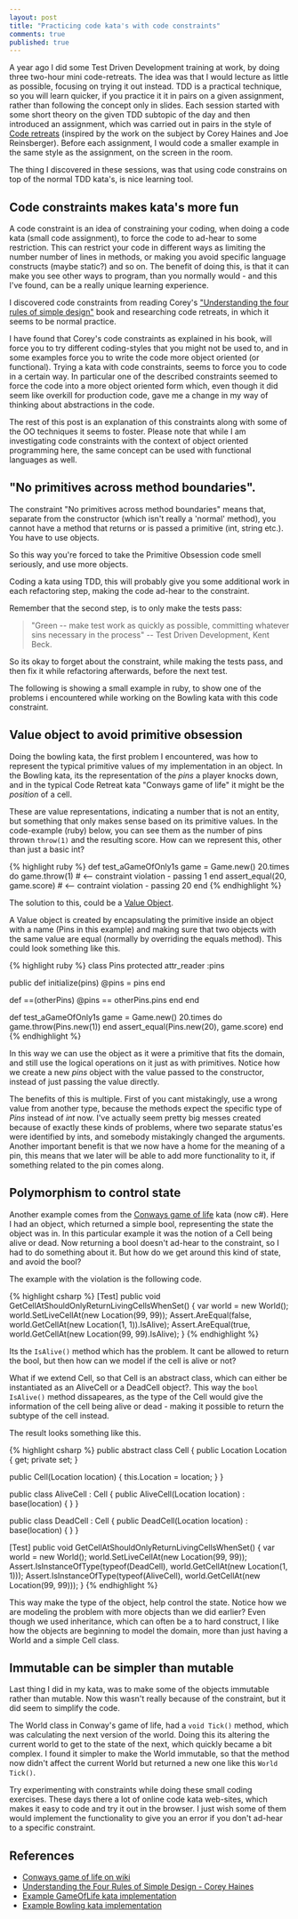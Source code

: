 ```yaml
---
layout: post
title: "Practicing code kata's with code constraints"
comments: true
published: true
---
```

A year ago I did some Test Driven Development training at work, by doing three two-hour mini code-retreats. The idea was that I would lecture as little as possible, focusing on trying it out instead. TDD is a practical technique, so you will learn quicker, if you practice it it in pairs on a given assignment, rather than following the concept only in slides. 
Each session started with some short theory on the given TDD subtopic of the day and then introduced an assignment, which was carried out in pairs in the style of [Code retreats](http://coderetreat.org/about) (inspired by the work on the subject by Corey Haines and Joe Reinsberger). Before each assignment, I would code a smaller example in the same style as the assignment, on the screen in the room.

The thing I discovered in these sessions, was that using code constrains on top of the normal TDD kata's, is nice learning tool.

Code constraints makes kata's more fun
-------------------------------
A code constraint is an idea of constraining your coding, when doing a code kata (small code assignment), to force the code to ad-hear to some restriction. This can restrict your code in different ways as limiting the number number of lines in methods, or making you avoid specific language constructs (maybe static?) and so on. The benefit of doing this, is that it can make you see other ways to program, than you normally would - and this I've found, can be a really unique learning experience.

I discovered code constraints from reading Corey's ["Understanding the four rules of simple design"](https://leanpub.com/4rulesofsimpledesign) book and researching code retreats, in which it seems to be normal practice.

I have found that Corey's code constraints as explained in his book, will force you to try different coding-styles that you might not be used to, and in some examples force you to write the code more object oriented (or functional). Trying a kata with code constraints, seems to force you to code in a certain way. In particular one of the described constraints seemed to force the code into a more object oriented form which, even though it did seem like overkill for production code, gave me a change in my way of thinking about abstractions in the code.

The rest of this post is an explanation of this constraints along with some of the OO techniques it seems to foster. Please note that while I am investigating code constraints with the context of object oriented programming here, the same concept can be used with functional languages as well.

"No primitives across method boundaries".
-----------------------------------------
The constraint "No primitives across method boundaries" means that, separate from the constructor (which isn't really a 'normal' method), you cannot have a method that returns or is passed a primitive (int, string etc.). You have to use objects.

So this way you're forced to take the Primitive Obsession code smell seriously, and use more objects.

Coding a kata using TDD, this will probably give you some additional work in each refactoring step, making the code ad-hear to the constraint. 

Remember that the second step, is to only make the tests pass:

> "Green -- make test work as quickly as possible, committing whatever sins necessary in the process"  -- Test Driven Development, Kent Beck.

So its okay to forget about the constraint, while making the tests pass, and then fix it while refactoring afterwards, before the next test.

The following is showing a small example in ruby, to show one of the problems i encountered while working on the Bowling kata with this code constraint.

Value object to avoid primitive obsession
------------------------------------------
Doing the bowling kata, the first problem I encountered, was how to represent the typical primitive values of my implementation in an object. In the Bowling kata, its the representation of the _pins_ a player knocks down, and in the typical Code Retreat kata "Conways game of life" it might be the _position_ of a cell.

These are value representations, indicating a number that is not an entity, but something that only makes sense based on its primitive values. In the code-example (ruby) below, you can see them as the number of pins thrown `throw(1)` and the resulting score. How can we represent this, other than just a basic int?

{% highlight ruby %}
def test_aGameOfOnly1s
  game = Game.new()
  20.times do
    game.throw(1)               # <-- constraint violation - passing 1
  end
  assert_equal(20, game.score)  # <-- contraint violation - passing 20
end
{% endhighlight %}

The solution to this, could be a [Value Object](http://martinfowler.com/eaaCatalog/valueObject.html). 

A Value object is created by encapsulating the primitive inside an object with a name (Pins in this example) and making sure that two objects with the same value are equal (normally by overriding the equals method). This could look something like this.

{% highlight ruby %}
class Pins
  protected
  attr_reader :pins

  public
  def initialize(pins)
    @pins = pins
  end

  def ==(otherPins)
    @pins == otherPins.pins
  end
end

def test_aGameOfOnly1s
  game = Game.new()
  20.times do
    game.throw(Pins.new(1))
  end
  assert_equal(Pins.new(20), game.score)
end
{% endhighlight %}

In this way we can use the object as it were a primitive that fits the domain, and still use the logical operations on it just as with primitives.
Notice how we create a new _pins_ object with the value passed to the constructor, instead of just passing the value directly.

The benefits of this is multiple. First of you cant mistakingly, use a wrong value from another type, because the methods expect the specific type of _Pins_ instead of _int_ now. I've actually seem pretty big messes created because of exactly these kinds of problems, where two separate status'es were identified by ints, and somebody mistakingly changed the arguments. Another important benefit is that we now have a home for the meaning of a pin, this means that we later will be able to add more functionality to it, if something related to the pin comes along. 

Polymorphism to control state
-----------------------------
Another example comes from the [Conways game of life](https://en.wikipedia.org/wiki/Conway%27s_Game_of_Life) kata (now c#). Here I had an object, which returned a simple bool, representing the state the object was in. In this particular example it was the notion of a Cell being alive or dead. Now returning a bool doesn't ad-hear to the constraint, so I had to do something about it. But how do we get around this kind of state, and avoid the bool?

The example with the violation is the following code.

{% highlight csharp %}
[Test]
public void GetCellAtShouldOnlyReturnLivingCellsWhenSet()
{
  var world = new World();
  world.SetLiveCellAt(new Location(99, 99));
  Assert.AreEqual(false, world.GetCellAt(new Location(1, 1)).IsAlive);
  Assert.AreEqual(true, world.GetCellAt(new Location(99, 99).IsAlive);
}
{% endhighlight %}

Its the ```IsAlive()``` method which has the problem. It cant be allowed to return the bool, but then how can we model if the cell is alive or not?

What if we extend Cell, so that Cell is an abstract class, which can either be instantiated as an AliveCell or a DeadCell object?. This way the `bool IsAlive()` method dissapeares, as the type of the Cell would give the information of the cell being alive or dead - making it possible to return the subtype of the cell instead.

The result looks something like this.

{% highlight csharp %}
public abstract class Cell
{
  public Location Location { get; private set; }
            
  public Cell(Location location)
  {
    this.Location = location;
  }
}
        
public class AliveCell : Cell
{
  public AliveCell(Location location)
    : base(location)
  {
  }
}

public class DeadCell : Cell
{
  public DeadCell(Location location)
    : base(location)
  {
  }
}

[Test]
public void GetCellAtShouldOnlyReturnLivingCellsWhenSet()
{
  var world = new World();
  world.SetLiveCellAt(new Location(99, 99));
  Assert.IsInstanceOfType(typeof(DeadCell), world.GetCellAt(new Location(1, 1)));
  Assert.IsInstanceOfType(typeof(AliveCell), world.GetCellAt(new Location(99, 99)));
}
{% endhighlight %}

This way make the type of the object, help control the state. Notice how we are modeling the problem with more objects than we did earlier? Even though we used inheritance, which can often be a to hard construct, I like how the objects are beginning to model the domain, more than just having a World and a simple Cell class.

Immutable can be simpler than mutable
-------------------------------------

Last thing I did in my kata, was to make some of the objects immutable rather than mutable. Now this wasn't really because of the constraint, but it did seem to simplify the code. 

The World class in Conway's game of life, had a `void Tick()` method, which was calculating the next version of the world. Doing this its altering the current world to get to the state of the next, which quickly became a bit complex. I found it simpler to make the World immutable, so that the method now didn't affect the current World but returned a new one like this `World Tick()`.

Try experimenting with constraints while doing these small coding exercises. These days there a lot of online code kata web-sites, which makes it easy to code and try it out in the browser. I just wish some of them would implement the functionality to give you an error if you don't ad-hear to a specific constraint.

References
----------
<ul>
  <li><a href="https://en.wikipedia.org/wiki/Conway%27s_Game_of_Life">Conways game of life on wiki</a></li>
  <li><a href="https://leanpub.com/4rulesofsimpledesign">Understanding the Four Rules of Simple Design - Corey Haines</a></li>
  <li><a href="https://github.com/TheoAndersen/GameOfLifeKata">Example GameOfLife kata implementation</a></li>
  <li><a href="https://github.com/TheoAndersen/BowlingKataRuby">Example Bowling kata implementation</a></li>
</ul>






